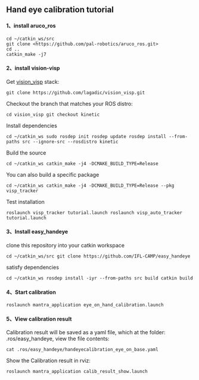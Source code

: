 ## Hand eye calibration tutorial

#### 1、install aruco_ros

```
cd ~/catkin_ws/src
git clone <https://github.com/pal-robotics/aruco_ros.git>
cd ..
catkin_make -j7
```



#### 2、install vision-visp

Get [vision_visp](http://wiki.ros.org/vision_visp) stack:

```
git clone https://github.com/lagadic/vision_visp.git 
```

Checkout the branch that matches your ROS distro:

```
cd vision_visp git checkout kinetic 
```

Install dependencies

```
cd ~/catkin_ws sudo rosdep init rosdep update rosdep install --from-paths src --ignore-src --rosdistro kinetic 
```

Build the source

```
cd ~/catkin_ws catkin_make -j4 -DCMAKE_BUILD_TYPE=Release 
```

You can also build a specific package

```
cd ~/catkin_ws catkin_make -j4 -DCMAKE_BUILD_TYPE=Release --pkg visp_tracker 
```

Test installation

```
roslaunch visp_tracker tutorial.launch roslaunch visp_auto_tracker tutorial.launch
```



#### 3、Install easy_handeye

clone this repository into your catkin workspace

```
cd ~/catkin_ws/src git clone https://github.com/IFL-CAMP/easy_handeye 
```

satisfy dependencies

```
cd ~/catkin_ws rosdep install -iyr --from-paths src build catkin build 
```



#### 4、Start calibration

```
roslaunch mantra_application eye_on_hand_calibration.launch
```



#### 5、View calibration result

Calibration result will be saved as a yaml file, which at the folder: .ros/easy_handeye, view the file contents:

```
cat .ros/easy_handeye/handeyecalibration_eye_on_base.yaml
```

Show the Calibration result in rviz:

```
roslaunch mantra_application calib_result_show.launch
```

